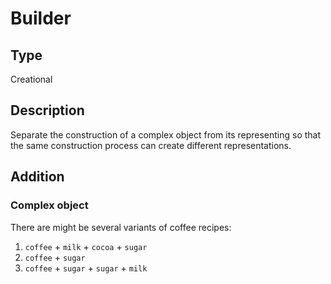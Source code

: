 # Builder

## Type

Creational

## Description

Separate the construction of a complex object from its representing so that the same construction process can create different representations.

## Addition

### Complex object

There are might be several variants of coffee recipes:

1. `coffee` + `milk` + `cocoa` + `sugar`
1. `coffee` + `sugar`
1. `coffee` + `sugar` + `sugar` + `milk`
